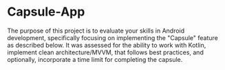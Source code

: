 # Capsule-App
The purpose of this project is to evaluate your skills in Android development, specifically focusing on implementing the "Capsule" feature as described below. It was assessed for the ability to work with Kotlin, implement clean architecture/MVVM, that follows best practices, and optionally, incorporate a time limit for completing the capsule.
